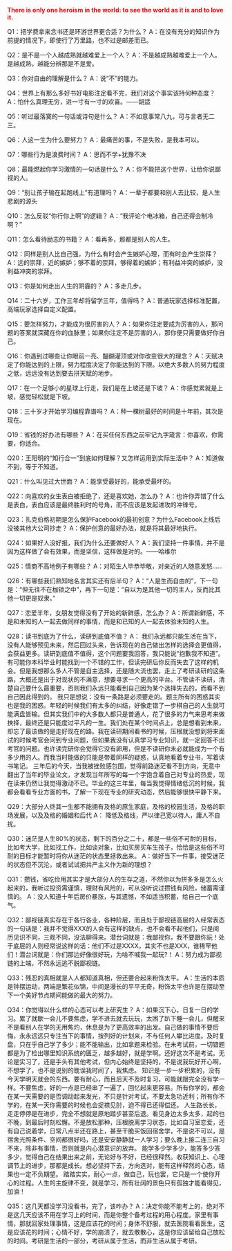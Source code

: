 **<font color=red>There is only one heroism in the world: to see the world as it is and to love it.</font>**

Q1：把学费拿来念书还是环游世界更合适？为什么？
A：在没有充分的知识作为前提的情况下，即使行了万里路，也不过是邮差而已。

Q2：是不是一个人越成熟就越难爱上一个人？
A：不是越成熟越难爱上一个人。是越成熟，越能分辨那是不是爱。

Q3：你对自由的理解是什么？
A：说“不”的能力。

Q4：世界上有那么多好书好电影注定看不完，我们对这个事实该持何种态度？
A：怕什么真理无穷，进一寸有一寸的欢喜。——胡适

Q5：听过最落寞的一句话或诗句是什么？
A：不如意事常八九，可与言者无二三。

Q6：人这一生为什么要努力？
A：最痛苦的事，不是失败，是我本可以。

Q7：哪些行为是浪费时间？
A：思而不学+犹豫不决

Q8：最能燃起你学习激情的一句话是什么？
A：你不能把这个世界，让给你说鄙视的人。

Q9：“别让孩子输在起跑线上”有道理吗？
A：一辈子都要和别人去比较，是人生悲剧的源头

Q10：怎么反驳“你行你上啊”的逻辑？
A：“我评论个电冰箱，自己还得会制冷啊？”

Q11：怎么看待励志的书籍？
A：看再多，那都是别人的人生。

Q12：同样是别人比自己强，为什么有时会产生嫉妒心理，而有时会产生崇拜？
A：远的崇拜，近的嫉妒；够不着的崇拜，够得着的嫉妒；有利益冲突的嫉妒，没利益冲突的崇拜。

Q13：你是如何走出人生的阴霾的？
A：多走几步。

Q14：二十六岁，工作三年却将留学三年，值得吗？
A：普通玩家选择标准配置，高端玩家选择自定义配置。

Q15：要怎样努力，才能成为很厉害的人？
A：如果你注定要成为厉害的人，那问题的答案就深藏在你的血脉里；如果你注定不是厉害的人，那你便只需要做好你自己。

Q16：你遇到过哪些让你眼前一亮、醍醐灌顶或对你改变很大的理念？
A：天赋决定了你能达到的上限，努力程度决定了你能达到的下限。以绝大多数人的努力程度之低，远远没有达到要去拼天赋的地步。

Q17：在一个足够小的星球上行走，我们是在上坡还是下坡？
A：你感觉累就是上坡，感觉轻松就是下坡。

Q18：三十岁才开始学习编程靠谱吗？
A：种一棵树最好的时间是十年前，其次是现在。

Q19：省钱的好办法有哪些？
A：在买任何东西之前牢记九字箴言：你喜欢，你需要，你适合。

Q20：王阳明的“知行合一”到底如何理解？又怎样运用到实际生活中？
A：知道做不到，等于不知道。

Q21：什么叫见过大世面？
A：能享受最好的，能承受最坏的。

Q22：向喜欢的女生表白被拒绝了，还是喜欢她，怎么办？
A：也许你弄错了什么是表白，表白应该是最终胜利时的号角，而不应该是发起进攻的冲锋号。

Q23：扎克伯格初期是怎么保护Facebook的最初创意？为什么Facebook上线后没被其他大公司抄走？
A：保护创意的最好办法，就是将其最好地执行。

Q24：如果好人没好报，我们为什么还要做好人？
A：我们坚持一件事情，并不是因为这样做了会有效果，而是坚信，这样做是对的。——哈维尔

Q25：情商不高地例子有哪些？
A：对陌生人毕恭毕敬，对亲近的人随意发怒……

Q26：有哪些我们熟知地名言其实还有后半句？
A：“人是生而自由的”，下一句是：“但无往不在枷锁之中”，再下一句是：“自以为是其他一切的主人，反而比其他一切更是奴隶。”

Q27：恋爱半年，女朋友觉得没有了开始的新鲜感，怎么办？
A：所谓新鲜感，不是和未知的人一起去做同样的事情，而是和已知的人一起去体验未知的人生。

Q28：读书到底为了什么，读研到底值不值？
A： 我们永远都只能生活在当下，没有人能够预见未来，然后回过头来，告诉现在的自己做出怎样的选择会更值得，会获益更多。读研到底值不值得，这个问题要我回答，我只能说“抱歉我不知道”。有可能你本科毕业时能找到一个不错的工作，但读完研后你反而失去了这样的机会。但是我想那么多人不管是自主选择，还是随大流也罢，走上了考研读研的这条路，大概还是出于对现状的不满意，想要寻求一个更高的平台。不管读不读研，清楚自己要什么最重要，否则我们永远只能看到自己因为某个选择失去的，而看不到自己因此得到的。
我只是想说：没有一条路是必须要走的。题主所有的困惑其实也是我的困惑。年轻的时候我们有太多的纠结，好像走错了一步棋自己的人生就可能满盘皆输。但其实我们中的大多数人都只是普通人，花了很多的力气来思考来做抉择，最终还是只能度过平凡的一生。我们处在某个时间点上，总是想看到未来，却忘了最该做的是走好现在的路。我在读研期间看书的时候，压根就没想到将来面试的时候考官会问到专业问题，但如果我没有认真学习专业知识，就一定回答不出考官的问题。也许读完研你会觉得它没有卵用，但是不读研你未必就能成为一个有多少用的人。而我当时能做的只能是带着同样的疑惑，认真地看着专业书，写着读书笔记。
三年后的今天，当我被挫败感包围，觉得前路迷茫看不到方向，无意中翻出了当年的毕业论文，才发现当年所写的每一个字饱含着自己对专业的热爱，现在读来仍然让我觉得激动不已。毕业的这三年里，每当我觉得情绪低沉的时候，我都会看看专业方面的书，了解一下现在专业的研究动态，然后能够很快平静下来。

Q29：大部分人终其一生都不能拥有及格的原生家庭，及格的校园生活，及格的职场发展，以及及格的婚姻和后代
A： 降低及格线，严以律己宽以待人，庸人不自扰。

Q30：迷茫是人生80%的状态，剩下的百分之二十，都是一些俗不可耐的目标，比如考大学，比如找工作，比如谈对象，比如买房买车生孩子，恰恰是这些俗不可耐的目标才能暂时将你从迷茫的状态里拯救出来。
A：做好当下一件事，接受迷茫的状态但不沉沦，或者试试把共产主义作为新的理想？

Q31：攒钱，省吃俭用其实才是大部分人的生存之道，不然你以为拼多多是怎么火起来的，我听过投资需谨慎，理财有风险的，可从没听说过攒钱有风险，储蓄需谨慎的。
A：没人知道十年后房价暴涨，与其遗憾，不如适当积蓄，给自己一个底气。

Q32：鄙视链真实存在于各行各业，各种阶层，而且处于鄙视链高层的人经常表态的一句话是：我并不觉得XXX的人会有这样的缺点，也不会看不起他们，只是阅历见识不同，三观不同，没法聊得来。潜台词就是：我鄙视你，我不要跟你玩！处于底层的人则经常说这样的话：他们不过是XXXX，其实不也是XXX，谁稀罕他们！潜台词就是：你们那边好像很好玩，为啥不喊我一起玩?！
A：努力成为鄙视链的上端，不然永远逃不脱鄙视链。

Q33：残忍的真相就是人人都知道真相，但还要合起来粉饰太平。
A：生活的本质是钟摆运动，两端是繁花似锦，中间是漫长的平平无奇，粉饰太平也许是在摆动至下一个美好节点期间能做的最大的努力。

Q34：你觉得以什么样的心态可以考上研究生？
A：如果沉下心，日复一日的学习。累了就歇一会儿不要焦虑，学不进去就去玩玩，太困了趴下睡一会儿，但醒来不是看别人在学的无用焦灼，休息是为了更高效率的出发。自己做的事情不要后悔，永永远远只专注当下的事情，按列好的计划来，不与任何人攀比进度。及时复盘，只在乎自己学了多少；能不能输出，比如拿题来检验。在未考试前，一切错题都是为了检出哪里知识系统的匮乏，越多越好，就是学啊。还好这次不是考试。无论是实习了，还是手头有其他考试，但内心始终是坚持的，不是说我玩好开心啊，不想学了，也不是说别的耽误我时间了，我焦虑。
知识是一步一步积累的，没有今天学明天就会的东西。要有耐心，而且后天不及时复习，可能就跟完全没有学一样。不要焦虑，好的一点是已经串了一遍了，回忆起来更容易。所有你学的，都会在某一天需要的是否调动起来发光，不只是针对考试，不要太急功近利；所有你不学的，在某一天你需要的时候也会捉襟见肘，迫不得已还得偿还。
人生路长长，走走停停是在进步，完全不想就是原地踏步甚至后退。看见身边太多太多，起的也不晚，到最后时刻松懈。不是放松那种，压根脱离学习状态，比如自习室恋爱，还有自己说着学，日常八点半还在路上，甚至干脆买饭回宿舍学，不是说不可以，是宿舍光照条件、空间都很好吗，还是安安静静就一人学习；要么晚上接二连三自习不来，除非有事情，否则就是内心潜意识的放弃。
能学多少学多少，能答多少答多少，觉得自己在结果出来之前，无论好与不好，已经很释然。收获知识上、心理调节上的进步，那都是成长。想必坚持下去，方向选对，能有这样释然的心态，结果也一定不负期望。
踏踏实实，耐心一点，做自己，玩也罢，它只是一个使你开心的过程。人生的主旋律不变，就是学习，所有壮阔的景色只有孤独才能看得见，加油！

Q35：这几天都没学习没看书，完了，该咋办？
A：决定你能不能考上的，绝对不是这几天应该不用在学习上的时间，而是你整个备考过程的用心程度。家里有事情，那就回家处理事情，这是应该花的时间；身体不舒服，就去医院看看医生，这是应该花的时间；心情不好，学的崩溃了，就去散散心，这是你应该留给自己放松的时间。考研是生活的一部分，考研从属于生活，而非生活从属于考研。